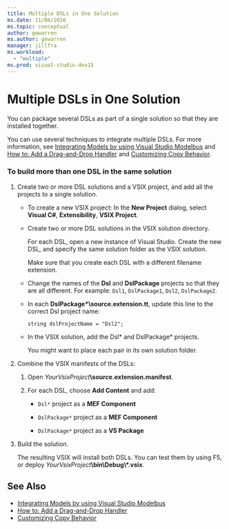 ```yaml
---
title: Multiple DSLs in One Solution
ms.date: 11/04/2016
ms.topic: conceptual
author: gewarren
ms.author: gewarren
manager: jillfra
ms.workload:
  - "multiple"
ms.prod: visual-studio-dev15
---
```

# Multiple DSLs in One Solution
You can package several DSLs as part of a single solution so that they are installed together.

 You can use several techniques to integrate multiple DSLs. For more information, see [Integrating Models by using Visual Studio Modelbus](../modeling/integrating-models-by-using-visual-studio-modelbus.md) and [How to: Add a Drag-and-Drop Handler](../modeling/how-to-add-a-drag-and-drop-handler.md) and [Customizing Copy Behavior](../modeling/customizing-copy-behavior.md).

### To build more than one DSL in the same solution

1. Create two or more DSL solutions and a VSIX project, and add all the projects to a single solution.

   -   To create a new VSIX project: In the **New Project** dialog, select **Visual C#**, **Extensibility**, **VSIX Project**.

   -   Create two or more DSL solutions in the VSIX solution directory.

        For each DSL, open a new instance of Visual Studio. Create the new DSL, and specify the same solution folder as the VSIX solution.

        Make sure that you create each DSL with a different filename extension.

   -   Change the names of the **Dsl** and **DslPackage** projects so that they are all different. For example: `Dsl1`, `DslPackage1`, `Dsl2`, `DslPackage2`.

   -   In each **DslPackage\*\source.extension.tt**, update this line to the correct Dsl project name:

        `string dslProjectName = "Dsl2";`

   -   In the VSIX solution, add the Dsl* and DslPackage\* projects.

        You might want to place each pair in its own solution folder.

2. Combine the VSIX manifests of the DSLs:

   1.  Open _YourVsixProject_**\source.extension.manifest**.

   2.  For each DSL, choose **Add Content** and add:

       -   `Dsl*` project as a **MEF Component**

       -   `DslPackage*` project as a **MEF Component**

       -   `DslPackage*` project as a **VS Package**

3. Build the solution.

   The resulting VSIX will install both DSLs. You can test them by using F5, or deploy _YourVsixProject_**\bin\Debug\\\*.vsix**.

## See Also

- [Integrating Models by using Visual Studio Modelbus](../modeling/integrating-models-by-using-visual-studio-modelbus.md)
- [How to: Add a Drag-and-Drop Handler](../modeling/how-to-add-a-drag-and-drop-handler.md)
- [Customizing Copy Behavior](../modeling/customizing-copy-behavior.md)